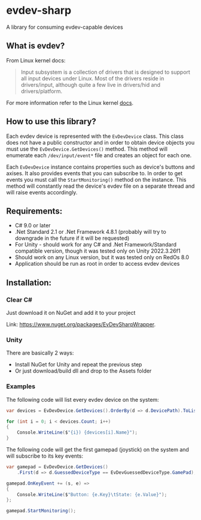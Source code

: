 # evdev-sharp
A library for consuming evdev-capable devices

## What is evdev?
From Linux kernel docs:

> Input subsystem is a collection of drivers that is designed to support all input devices under Linux. Most of the drivers reside in drivers/input, although quite a few live in drivers/hid and drivers/platform.

For more information refer to the Linux kernel [docs](https://www.kernel.org/doc/html/latest/input/input.html).

## How to use this library?
Each evdev device is represented with the `EvDevDevice` class. 
This class does not have a public constructor and in order to obtain device objects you must use the `EvDevDevice.GetDevices()` method.
This method will enumerate each `/dev/input/event*` file and creates an object for each one.

Each `EvDevDevice` instance contains properties such as device's buttons and axises. It also provides events that you can subscribe to.
In order to get events you must call the `StartMonitoring()` method on the instance. This method will constantly read the device's evdev file on a separate thread and will raise events accordingly.

## Requirements:
- C# 9.0 or later
- .Net Standard 2.1 or .Net Framework 4.8.1 (probably will try to downgrade in the future if it will be requested)
- For Unity - should work for any C# and .Net Framework/Standard compatible version, though it was tested only on Unity 2022.3.26f1
- Should work on any Linux version, but it was tested only on RedOs 8.0
- Application should be run as root in order to access evdev devices

## Installation:
### Clear C#
Just download it on NuGet and add it to your project 

Link: https://www.nuget.org/packages/EvDevSharpWrapper.
### Unity
There are basically 2 ways:
- Install NuGet for Unity and repeat the previous step
- Or just download/build dll and drop to the Assets folder

### Examples
The following code will list every evdev device on the system:

``` csharp
var devices = EvDevDevice.GetDevices().OrderBy(d => d.DevicePath).ToList();

for (int i = 0; i < devices.Count; i++)
{
    Console.WriteLine($"{i}) {devices[i].Name}");
}
```

The following code will get the first gamepad (joystick) on the system and will subscribe to its key events:

``` csharp
var gamepad = EvDevDevice.GetDevices()
    .First(d => d.GuessedDeviceType == EvDevGuessedDeviceType.GamePad);

gamepad.OnKeyEvent += (s, e) =>
{
    Console.WriteLine($"Button: {e.Key}\tState: {e.Value}");
};

gamepad.StartMonitoring();
```

